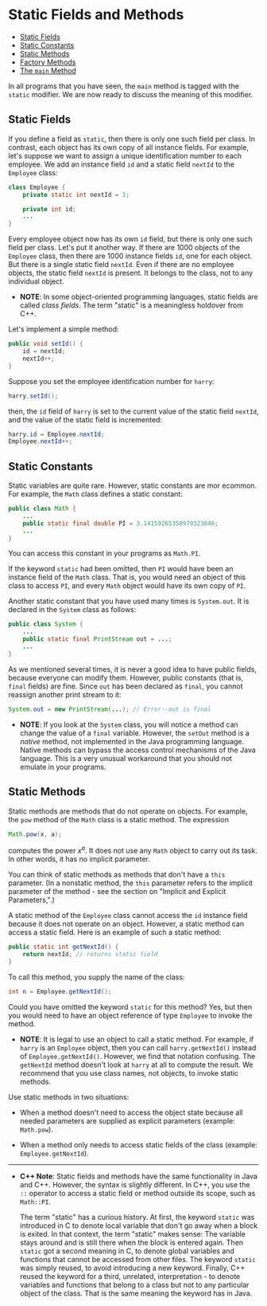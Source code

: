 # Static Fields and Methods

- [Static Fields](#static-fields)
- [Static Constants](#static-constants)
- [Static Methods]()
- [Factory Methods]()
- [The `main` Method]()

In all programs that you have seen, the `main` method is tagged with the `static` modifier. We are now ready to discuss the meaning of this modifier.

## Static Fields

If you define a field as `static`, then there is only one such field per class. In contrast, each object has its own copy of all instance fields. For example, let's suppose we want to assign a unique identification number to each employee. We add an instance field `id` and a static field `nextId` to the `Employee` class:

```Java
class Employee {
    private static int nextId = 1;

    private int id;
    ...
}
```

Every employee object now has its own `id` field, but there is only one such field per class. Let's put it another way. If there are 1000 objects of the `Employee` class, then there are 1000 instance fields `id`, one for each object. But there is a single static field `nextId`. Even if there are no employee objects, the static field `nextId` is present. It belongs to the class, not to any individual object.

- **NOTE**: In some object-oriented programming languages, static fields are called _class fields_. The term "static" is a meaningless holdover from C++.

Let's implement a simple method: 

```Java
public void setId() {
    id = nextId;
    nextId++;
}
```

Suppose you set the employee identification number for `harry`:

```Java
harry.setId();
```

then, the `id` field of `harry` is set to the current value of the static field `nextId`, and the value of the static field is incremented:

```Java
harry.id = Employee.nextId;
Employee.nextId++;
```

## Static Constants

Static variables are quite rare. However, static constants are mor ecommon. For example, the `Math` class defines a static constant:

```Java
public class Math {
    ...
    public static final double PI = 3.14159265358979323846;
    ...
}
```

You can access this constant in your programs as `Math.PI`.

If the keyword `static` had been omitted, then `PI` would have been an instance field of the `Math` class. That is, you would need an object of this class to access `PI`, and every `Math` object would have its own copy of `PI`.

Another static constant that you have used many times is `System.out`. It is declared in the `System` class as follows:

```Java
public class System {
    ...
    public static final PrintStream out = ...;
    ...
}
```

As we mentioned several times, it is never a good idea to have public fields, because everyone can modify them. However, public constants (that is, `final` fields) are fine. Since `out` has been declared as `final`, you cannot reassign another print stream to it:

```Java
System.out = new PrintStream(...); // Error--out is final
```

- **NOTE**: If you look at the `System` class, you will notice a method can change the value of a `final` variable. However, the `setOut` method is a _native_ method, not implemented in the Java programming language. Native methods can bypass the access control mechanisms of the Java language. This is a very unusual workaround that you should not emulate in your programs.

## Static Methods

Static methods are methods that do not operate on objects. For example, the `pow` method of the `Math` class is a static method. The expression

```Java
Math.pow(x, a);
```

computes the power $x^{a}$. It does not use any `Math` object to carry out its task. In other words, it has no implicit parameter.

You can think of static methods as methods that don't have a `this` parameter. (In a nonstatic method, the `this` parameter refers to the implicit parameter of the method - see the section on "Implicit and Explicit Parameters,".)

A static method of the `Employee` class cannot access the `id` instance field because it does not operate on an object. However, a static method can access a static field. Here is an example of such a static method:

```Java
public static int getNextId() {
    return nextId; // returns static field
}
```

To call this method, you supply the name of the class:

```Java
int n = Employee.getNextId();
```

Could you have omitted the keyword `static` for this method? Yes, but then you would need to have an object reference of type `Employee` to invoke the method.

- **NOTE**: It is legal to use an object to call a static method. For example, if `harry` is an `Employee` object, then you can call `harry.getNextId()` instead of `Employee.getNextId()`. However, we find that notation confusing. The `getNextId` method doesn't look at `harry` at all to compute the result. We recommend that you use class names, not objects, to invoke static methods.

Use static methods in two situations:

- When a method doesn't need to access the object state because all needed parameters are supplied as explicit parameters (example: `Math.pow`).

- When a method only needs to access static fields of the class (example: `Employee.getNextId`).

---

- **C++ Note**: Static fields and methods have the same functionality in Java and C++. However, the syntax is slightly different. In C++, you use the `::` operator to access a static field or method outside its scope, such as `Math::PI`.

    The term "static" has a curious history. At first, the keyword `static` was introduced in C to denote local variable that don't go away when a block is exited. In that context, the term "static" makes sense: The variable stays around and is still there when the block is entered again. Then `static` got a second meaning in C, to denote global variables and functions that cannot be accessed from other files. The keyword `static` was simply reused, to avoid introducing a new keyword. Finally, C++ reused the keyword for a third, unrelated, interpretation - to denote variables and functions that belong to a class but not to any particular object of the class. That is the same meaning the keyword has in Java.

